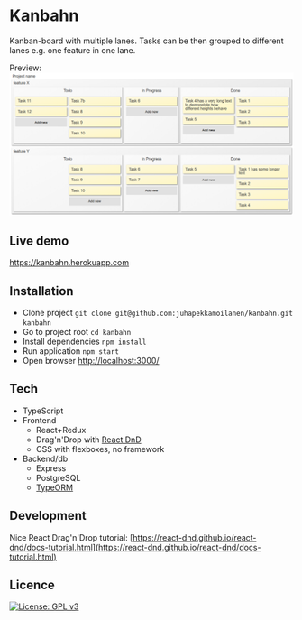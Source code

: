 # Kanbahn

Kanban-board with multiple lanes. Tasks can be then grouped to different lanes e.g. one feature in one lane.

Preview:
![feature-lane-preview](/img/two-feature-lanes.png)

## Live demo

https://kanbahn.herokuapp.com

## Installation

- Clone project `git clone git@github.com:juhapekkamoilanen/kanbahn.git kanbahn`
- Go to project root `cd kanbahn`
- Install dependencies `npm install`
- Run application `npm start`
- Open browser [http://localhost:3000/](http://localhost:3000/)

## Tech

- TypeScript
- Frontend
  - React+Redux
  - Drag'n'Drop with [React DnD](https://react-dnd.github.io/react-dnd/)
  - CSS with flexboxes, no framework
- Backend/db
  - Express
  - PostgreSQL
  - [TypeORM](http://typeorm.io/#/)

## Development

Nice React Drag'n'Drop tutorial: [https://react-dnd.github.io/react-dnd/docs-tutorial.html](https://react-dnd.github.io/react-dnd/docs-tutorial.html)

## Licence

[![License: GPL v3](https://img.shields.io/badge/License-GPL%20v3-blue.svg)](https://www.gnu.org/licenses/gpl-3.0)
